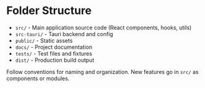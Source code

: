 # Folder Structure

- `src/` - Main application source code (React components, hooks, utils)
- `src-tauri/` - Tauri backend and config
- `public/` - Static assets
- `docs/` - Project documentation
- `tests/` - Test files and fixtures
- `dist/` - Production build output

Follow conventions for naming and organization. New features go in `src/` as components or modules. 